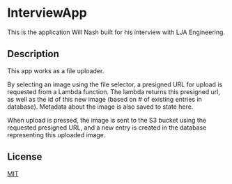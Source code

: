 # InterviewApp

This is the application Will Nash built for his interview with LJA Engineering.

## Description

This app works as a file uploader. 

By selecting an image using the file selector, a presigned URL for upload is requested from a Lambda function. The lambda returns this presigned url, as well as the id of this new image (based on # of existing entries in database). Metadata about the image is also saved to state here. 

When upload is pressed, the image is sent to the S3 bucket using the requested presigned URL, and a new entry is created in the database representing this uploaded image. 

## License
[MIT](https://choosealicense.com/licenses/mit/)
